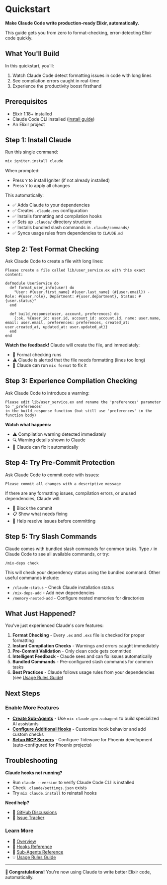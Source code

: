 # Quickstart

**Make Claude Code write production-ready Elixir, automatically.**

This guide gets you from zero to format-checking, error-detecting Elixir code quickly.

## What You'll Build

In this quickstart, you'll:
1. Watch Claude Code detect formatting issues in code with long lines
2. See compilation errors caught in real-time
3. Experience the productivity boost firsthand

## Prerequisites

- Elixir 1.18+ installed
- Claude Code CLI installed ([install guide](https://docs.anthropic.com/en/docs/claude-code/quickstart))
- An Elixir project

## Step 1: Install Claude

Run this single command:

```bash
mix igniter.install claude
```

When prompted:
- Press `Y` to install Igniter (if not already installed)
- Press `Y` to apply all changes

This automatically:
- ✅ Adds Claude to your dependencies
- ✅ Creates `.claude.exs` configuration
- ✅ Installs formatting and compilation hooks
- ✅ Sets up `.claude/` directory structure
- ✅ Installs bundled slash commands in `.claude/commands/`
- ✅ Syncs usage rules from dependencies to `CLAUDE.md`

## Step 2: Test Format Checking

Ask Claude Code to create a file with long lines:

```
Please create a file called lib/user_service.ex with this exact content:

defmodule UserService do
  def format_user_info(user) do
    "User: #{user.first_name} #{user.last_name} (#{user.email}) - Role: #{user.role}, Department: #{user.department}, Status: #{user.status}"
  end

  def build_response(user, account, preferences) do
    {:ok, %{user_id: user.id, account_id: account.id, name: user.name, email: user.email, preferences: preferences, created_at: user.created_at, updated_at: user.updated_at}}
  end
end
```

**Watch the feedback!** Claude will create the file, and immediately:
- 🎨 Format checking runs
- ⚠️ Claude is alerted that the file needs formatting (lines too long)
- 🔧 Claude can run `mix format` to fix it

## Step 3: Experience Compilation Checking

Ask Claude Code to introduce a warning:

```
Please edit lib/user_service.ex and rename the 'preferences' parameter to '_preferences'
in the build_response function (but still use 'preferences' in the function body)
```

**Watch what happens:**
- ⚠️ Compilation warning detected immediately
- 🔍 Warning details shown to Claude
- 🔧 Claude can fix it automatically

## Step 4: Try Pre-Commit Protection

Ask Claude Code to commit code with issues:

```
Please commit all changes with a descriptive message
```

If there are any formatting issues, compilation errors, or unused dependencies, Claude will:
- 🛑 Block the commit
- 📋 Show what needs fixing
- 🔄 Help resolve issues before committing

## Step 5: Try Slash Commands

Claude comes with bundled slash commands for common tasks. Type `/` in Claude Code to see all available commands, or try:

```
/mix-deps check
```

This will check your dependency status using the bundled command. Other useful commands include:
- `/claude-status` - Check Claude installation status
- `/mix-deps-add` - Add new dependencies
- `/memory-nested-add` - Configure nested memories for directories

## What Just Happened?

You've just experienced Claude's core features:

1. **Format Checking** - Every `.ex` and `.exs` file is checked for proper formatting
2. **Instant Compilation Checks** - Warnings and errors caught immediately
3. **Pre-Commit Validation** - Only clean code gets committed
4. **Intelligent Feedback** - Claude sees and can fix issues automatically
5. **Bundled Commands** - Pre-configured slash commands for common tasks
6. **Best Practices** - Claude follows usage rules from your dependencies (see [Usage Rules Guide](guide-usage-rules.md))

## Next Steps

### Enable More Features

- **[Create Sub-Agents](guide-subagents.md)** - Use `mix claude.gen.subagent` to build specialized AI assistants
- **[Configure Additional Hooks](guide-hooks.md)** - Customize hook behavior and add custom checks
- **[Setup MCP Servers](guide-mcp.md)** - Configure Tidewave for Phoenix development (auto-configured for Phoenix projects)

## Troubleshooting

**Claude hooks not running?**
- Run `claude --version` to verify Claude Code CLI is installed
- Check `.claude/settings.json` exists
- Try `mix claude.install` to reinstall hooks

**Need help?**
- 💬 [GitHub Discussions](https://github.com/bradleygolden/claude/discussions)
- 🐛 [Issue Tracker](https://github.com/bradleygolden/claude/issues)

### Learn More

- 📖 [Overview](../README.md)
- 🎪 [Hooks Reference](guide-hooks.md)
- 🤖 [Sub-Agents Reference](guide-subagents.md)
- 💡 [Usage Rules Guide](guide-usage-rules.md)

---

**🎉 Congratulations!** You're now using Claude to write better Elixir code, automatically.
